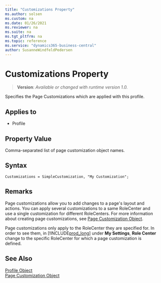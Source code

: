 ```yaml
---
title: "Customizations Property"
ms.author: solsen
ms.custom: na
ms.date: 01/26/2021
ms.reviewer: na
ms.suite: na
ms.tgt_pltfrm: na
ms.topic: reference
ms.service: "dynamics365-business-central"
author: SusanneWindfeldPedersen
---
```

[//]: # (START>DO_NOT_EDIT)
[//]: # (IMPORTANT:Do not edit any of the content between here and the END>DO_NOT_EDIT.)
[//]: # (Any modifications should be made in the .xml files in the ModernDev repo.)
# Customizations Property
> **Version**: _Available or changed with runtime version 1.0._

Specifies the Page Customizations which are applied with this profile.

## Applies to
-   Profile

[//]: # (IMPORTANT: END>DO_NOT_EDIT)

## Property Value

Comma-separated list of page customization object names.

## Syntax

```AL
Customizations = SimpleCustomization, "My Customization";
```

## Remarks

Page customizations allow you to add changes to a page's layout and actions. You can apply several customizations to a same RoleCenter and use a single customization for different RoleCenters. For more information about creating page customizations, see [Page Customization Object](../devenv-page-customization-object.md).

Page customizations only apply to the RoleCenter they are specified for. In order to see them, in [!INCLUDE[prod_long](../includes/prod_long.md)] under **My Settings**, **Role Center** change to the specific RoleCenter for which a page customization is defined.

## See Also  

[Profile Object](../devenv-profile-object.md)  
[Page Customization Object](../devenv-page-customization-object.md)